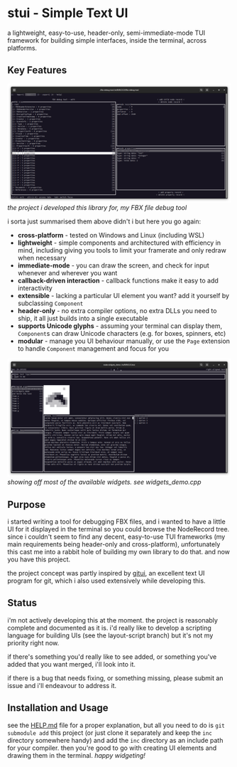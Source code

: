 # stui - Simple Text UI

a lightweight, easy-to-use, header-only, semi-immediate-mode TUI framework for building simple interfaces, inside the terminal, across platforms.

## Key Features

![](doc/fbx_debug_tool.png)
_the project i developed this library for, my FBX file debug tool_

i sorta just summarised them above didn't i but here you go again:
- **cross-platform** - tested on Windows and Linux (including WSL)
- **lightweight** - simple components and architectured with efficiency in mind, including giving you tools to limit your framerate and only redraw when necessary
- **immediate-mode** - you can draw the screen, and check for input whenever and wherever you want
- **callback-driven interaction** - callback functions make it easy to add interactivity
- **extensible** - lacking a particular UI element you want? add it yourself by subclassing `Component`
- **header-only** - no extra compiler options, no extra DLLs you need to ship, it all just builds into a single executable
- **supports Unicode glyphs** - assuming your terminal can display them, `Component`s can draw Unicode characters (e.g. for boxes, spinners, etc)
- **modular** - manage you UI behaviour manually, or use the `Page` extension to handle `Component` management and focus for you

![](doc/widgets_demo.png)
_showing off most of the available widgets. see widgets_demo.cpp_

## Purpose

i started writing a tool for debugging FBX files, and i wanted to have a little UI for it displayed in the terminal so you could browse the NodeRecord tree. since i couldn't seem to find any decent, easy-to-use TUI frameworks (my main requirements being header-only and cross-platform), *un*fortunately this cast me into a rabbit hole of building my own library to do that. and now you have this project.

the project concept was partly inspired by [gitui](https://github.com/extrawurst/gitui), an excellent text UI program for git, which i also used extensively while developing this.

## Status

i'm not actively developing this at the moment. the project is reasonably complete and documented as it is. i'd really like to develop a scripting language for building UIs (see the layout-script branch) but it's not my priority right now.

if there's something you'd really like to see added, or something you've added that you want merged, i'll look into it.

if there is a bug that needs fixing, or something missing, please submit an issue and i'll endeavour to address it.

## Installation and Usage

see the [HELP.md](help.md) file for a proper explanation, but all you need to do is `git submodule add` this project (or just clone it separately and keep the `inc` directory somewhere handy) and add the `inc` directory as an include path for your compiler. then you're good to go with creating UI elements and drawing them in the terminal. _happy widgeting!_
